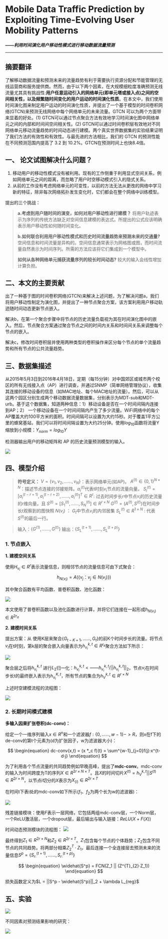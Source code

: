 # Mobile Data Traffic Prediction by Exploiting Time-Evolving User Mobility Patterns
***——利用时间演化用户移动性模式进行移动数据流量预测***

---------

## 摘要翻译

了解移动数据流量和预测未来的流量趋势有利于需要执行资源分配和节能管理的无线运营商和服务提供商。然而，由于以下两个因素，在大规模细粒度准确预测无线流量尤其具有挑战性:**用户任意运动引入的网络单元(即单元塔或接入点)之间的空间相关性，以及频繁随时间变化的用户运动的时间演化性质**。在本文中，我们使用时间演化图来制定用户运动的时间演化性质，并提出了一个基于模型的时间卷积网络(GTCN)来预测无线网络中每个网络单元的未来流量。GTCN 可以为两个方面带来显着的好处。(1) GTCN可以通过节点聚合方法有效地学习时间演化图中网络单元之间的内部和时间间空间相关性。(2) GTCN可以通过时间卷积层有效地对不同网络单元移动流量趋势的时间动态进行建模。两个真实世界数据集的实验结果证明了我们方法的有效性和有效性。与最先进的方法相比，我们的 GTCN 的预测性能在不同预测范围内提高了 3.2 到 10.2%。GTCN在预测时间上也快8.4倍。

## 一、 论文试图解决什么问题？

1. 移动用户的移动性模式没有被利用。现有的工作侧重于利用显式空间关系，例如网络单元之间的距离，而忽略了用户时空移动模式引入的隐式关系。
2. 从前的工作没有考虑网络单元的可变性，以前的方法无法从更改的网络中学习新的特征，除非每次网络拓扑发生变化时，它们都会在整个网络中训练模型。

提出的三个挑战：

> **a.考虑到用户随时间的演变，如何对用户移动性进行建模？** 将用户轨迹表示为序列的传统方法缺乏对空间信息建模的表达式。所提出的公式应该明确表示用户移动性如何随时间变化。
>
> **b.如何联合利用用户移动性模式和历史时间流量趋势来预测未来的交通量?** 空间信息和时间流量是异构的。空间信息通常表示为网格图或图，而时间流量自然表示为时间序列。所需的方法应该将它们集成到一个模型中。
>
>  **如何从各种网络单元捕获流量序列的较长时间动态?** 较大的输入会线性增加计算负担。

## 二、本文的主要贡献

出了一种基于图的时间卷积网络(GTCN)来解决上述问题，为了解决问题a，我们将用户移动性制定为演化图，并提出了一种节点聚合方案，该方案利用用户移动轨迹随时间动态更新节点嵌入。

解决b，在第一个聚合步骤中将节点的历史流量负载视为其在时间演化图中的嵌入。然后，节点聚合方案通过聚合节点之间的时间内关系和时间间关系来调整每个节点的嵌入。

解决c，修改时间卷积层并使用两种类型的卷积操作来区分每个节点的单个流量趋势和所有节点的公共流量趋势。

## 三、数据集描述

从2015年5月3日到2016年4月18日，定期（每15分钟）对中国郊区或城市两个校区的所有无线接入点（AP）进行调查，并通过SNMP（简单网络管理协议），收集其连接的移动设备的信息（如MAC地址、每个MAC地址的流量）。然后，可以从这两个园区分别生成两个移动数据流量数据集，分别表示为MDT-sub和MDT-urb。基于这个数据集，知道两种信息：1）移动设备是否在一个时间间隔内连接到AP；2） 一个移动设备在一个时间间隔内产生了多少流量。WiFi网络中的每个AP覆盖大约100平方米的面积。时间间隔可以设置为大约15秒。对于覆盖1平方公里的蜂窝基站，我们可以将时间间隔设置为大约25分钟。使用$log_{10}$函数将流量Y缩放到小规模：$Y_{norm} = log_{10}Y$

检测器输出用户的移动矩阵和 AP 的历史流量预测模型的输入。

![](image/20230818102313.png)

## 四、模型介绍

> **符号定义：** 
> $V = \{v_1,v_2,……,v_N\}$：表示网络单元(如AP)。
> $A^{(t)} \in \{0,1\}^{N\times N}$：描述节点连接的邻接矩阵。$a^{(t)}_i$代表t时刻$v_i$节点的流量向量。
> $S^{(t)}_i = [a^{(t-r+1)}_i,a^{(t-r+2)}_i,……,a^{(t)}_i]^T \in R^r$: 过去时间步长r中节点$v_i$的历史流量的r维向量。且 $S^{(t)} = [S^{(t)}_1,……,S^{(t)}_N] \in R^{r \times N}$
> $G^{(t)} = (A^{(t)},S^{(t)})$在时间步长t观察到的图快照
> $N(v_i)$ ： $G_t$中节点$v_i$的内邻居集
> $S^{(t)}_L \in R^{1 \times N}$ : 代表 $S^{(t)}$的最后一行。

> 输入：$\{G^{(1)},……,G^{(t)}\}$
> 输出：$\{S^{(t+1)}_L,……,S^{(t+p)}_L\}$

### 1. 节点嵌入

**1. 建模空间关系**

使用$H_{v_i} \in R^r$表示流量信息，则相邻节点的流量信息可由下式聚合：
$$
    \begin{equation}
        h_{N(v_i)} = A(\{v_j ： v_j \in N(v_i)\})
    \end{equation}
$$

其中聚合函数有平均函数、普卷积函数、池化函数：

![](image/20230818200850.png)

本文使用了普卷积函数以及池化函数进行计算，并将它们连接在一起形成$h_{N(v_i)} \in R^{2r_a}$

**2. 建模时间关系**

提出方案：从  使用K层来聚合$\{G_{t-K+1},……,G_t\}$的前K个时间步长的流量。将节点$v_i$在t时刻，第k层的聚合嵌入向量表示为$h^{k,t}_{v_i} \in R^{r_k}$聚合方法如下所示：

![](image/20230818205727.png)

聚合层之后将$h^{k,t}_{v_i}$ 进行$L_2$归一化：$h^{k,t}_{v_i} <—— h^{k,t}_{v_i} / ||h^{k,t}_{v_i}||_2$，节点$v_i$在时间步长t的最终嵌入表示为$h^{K,t}_{v_i}$，所有节点的集合为$h^{k,t}_{V} \in R^{r \times N}$

上述时空建模流程的流程图：

![](image/20230818223604.png)

### 2. 长期时间模式建模

**多输入因果扩张卷积(dc-conv)：**

给定一个一维序列输入$x \in R^n$和一个滤波器$f:\{0,……,w-1\} ->R$，则x在f下的de-conv的第t个元素为(d为扩张因子，w为滤波器大小)：

$$
    \begin{equation}
        dc-conv(x,t) = (x *_c f)(t) = \sum^{w-1}_{j=0}f(j)·x^{t-d·j}
    \end{equation}
$$


为了利用各个节点流量的共同趋势例如早晚高峰，提出了**mdc-conv**。mdc-conv的输入为时间跨度为T的序列$X \in R^{2r \times N \times T}$。且$X$的时间切片$X^{(t)} = h^{k,t}_V || S^{(t)} \in R^{2r \times N}$，以节点i切分的$X$表示为$X_{(i)} \in R^{2r \times T}$

在时间t下表i处的mdc-conv如下所示($f_1、f_2$为两个长为w的滤波器)：

![](image/20230819204605.png)

残差链接模块：使用$F$表示一层网络，它包括两组mdc-conv层，一个Norm层，一个ReLU激活层，一个dropout层，最后输出与输入链接：$ReLU(X+F(X))$

时间动态预测模块的流程图：
![](image/20230819211540.png)

最终得到$Z_1 \in R^{2r \times N}$和$Z_2 \in R^{2r \times T}$。$Z_1$包含每个节点的个体趋势；$Z_2$包含不同节点的共同趋势。将两部分相乘$Z^{T}_{2}·Z_1$，最后连接一个全连接层去预测未来的流量信息$S^p=\{S^{(t+1)}_{r:},……,S^{(t+p)}_{r:}\}$

$$
    \begin{equation}
        \widehat{S^p} = FCN(Z_1 || (Z^{T}_{2}·Z_1))
    \end{equation}
$$

损失函数定义为$L = ||S^p - \widehat{S^p}||_2 + \lambda L_{reg}$

## 五、实验

![](image/20230819213822.png)

不同因素对预测结果影响的研究：

![](image/20230819220421.png)

